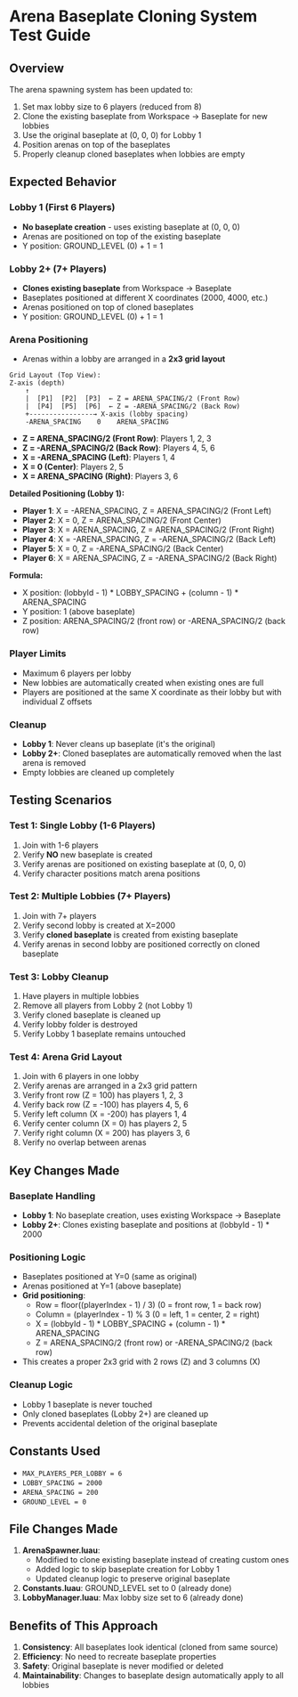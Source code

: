 # Arena Baseplate Cloning System Test Guide

## Overview
The arena spawning system has been updated to:
1. Set max lobby size to 6 players (reduced from 8)
2. Clone the existing baseplate from Workspace -> Baseplate for new lobbies
3. Use the original baseplate at (0, 0, 0) for Lobby 1
4. Position arenas on top of the baseplates
5. Properly cleanup cloned baseplates when lobbies are empty

## Expected Behavior

### Lobby 1 (First 6 Players)
- **No baseplate creation** - uses existing baseplate at (0, 0, 0)
- Arenas are positioned on top of the existing baseplate
- Y position: GROUND_LEVEL (0) + 1 = 1

### Lobby 2+ (7+ Players)
- **Clones existing baseplate** from Workspace -> Baseplate
- Baseplates positioned at different X coordinates (2000, 4000, etc.)
- Arenas positioned on top of cloned baseplates
- Y position: GROUND_LEVEL (0) + 1 = 1

### Arena Positioning
- Arenas within a lobby are arranged in a **2x3 grid layout**

```
Grid Layout (Top View):
Z-axis (depth)
    ↑
    |  [P1]  [P2]  [P3]  ← Z = ARENA_SPACING/2 (Front Row)
    |  [P4]  [P5]  [P6]  ← Z = -ARENA_SPACING/2 (Back Row)
    +----------------→ X-axis (lobby spacing)
    -ARENA_SPACING    0    ARENA_SPACING
```

- **Z = ARENA_SPACING/2 (Front Row)**: Players 1, 2, 3
- **Z = -ARENA_SPACING/2 (Back Row)**: Players 4, 5, 6
- **X = -ARENA_SPACING (Left)**: Players 1, 4
- **X = 0 (Center)**: Players 2, 5
- **X = ARENA_SPACING (Right)**: Players 3, 6

**Detailed Positioning (Lobby 1):**
- **Player 1**: X = -ARENA_SPACING, Z = ARENA_SPACING/2 (Front Left)
- **Player 2**: X = 0, Z = ARENA_SPACING/2 (Front Center)
- **Player 3**: X = ARENA_SPACING, Z = ARENA_SPACING/2 (Front Right)
- **Player 4**: X = -ARENA_SPACING, Z = -ARENA_SPACING/2 (Back Left)
- **Player 5**: X = 0, Z = -ARENA_SPACING/2 (Back Center)
- **Player 6**: X = ARENA_SPACING, Z = -ARENA_SPACING/2 (Back Right)

**Formula:**
- X position: (lobbyId - 1) * LOBBY_SPACING + (column - 1) * ARENA_SPACING
- Y position: 1 (above baseplate)
- Z position: ARENA_SPACING/2 (front row) or -ARENA_SPACING/2 (back row)

### Player Limits
- Maximum 6 players per lobby
- New lobbies are automatically created when existing ones are full
- Players are positioned at the same X coordinate as their lobby but with individual Z offsets

### Cleanup
- **Lobby 1**: Never cleans up baseplate (it's the original)
- **Lobby 2+**: Cloned baseplates are automatically removed when the last arena is removed
- Empty lobbies are cleaned up completely

## Testing Scenarios

### Test 1: Single Lobby (1-6 Players)
1. Join with 1-6 players
2. Verify **NO** new baseplate is created
3. Verify arenas are positioned on existing baseplate at (0, 0, 0)
4. Verify character positions match arena positions

### Test 2: Multiple Lobbies (7+ Players)
1. Join with 7+ players
2. Verify second lobby is created at X=2000
3. Verify **cloned baseplate** is created from existing baseplate
4. Verify arenas in second lobby are positioned correctly on cloned baseplate

### Test 3: Lobby Cleanup
1. Have players in multiple lobbies
2. Remove all players from Lobby 2 (not Lobby 1)
3. Verify cloned baseplate is cleaned up
4. Verify lobby folder is destroyed
5. Verify Lobby 1 baseplate remains untouched

### Test 4: Arena Grid Layout
1. Join with 6 players in one lobby
2. Verify arenas are arranged in a 2x3 grid pattern
3. Verify front row (Z = 100) has players 1, 2, 3
4. Verify back row (Z = -100) has players 4, 5, 6
5. Verify left column (X = -200) has players 1, 4
6. Verify center column (X = 0) has players 2, 5
7. Verify right column (X = 200) has players 3, 6
8. Verify no overlap between arenas

## Key Changes Made

### Baseplate Handling
- **Lobby 1**: No baseplate creation, uses existing Workspace -> Baseplate
- **Lobby 2+**: Clones existing baseplate and positions at (lobbyId - 1) * 2000

### Positioning Logic
- Baseplates positioned at Y=0 (same as original)
- Arenas positioned at Y=1 (above baseplate)
- **Grid positioning**: 
  - Row = floor((playerIndex - 1) / 3) (0 = front row, 1 = back row)
  - Column = (playerIndex - 1) % 3 (0 = left, 1 = center, 2 = right)
  - X = (lobbyId - 1) * LOBBY_SPACING + (column - 1) * ARENA_SPACING
  - Z = ARENA_SPACING/2 (front row) or -ARENA_SPACING/2 (back row)
- This creates a proper 2x3 grid with 2 rows (Z) and 3 columns (X)

### Cleanup Logic
- Lobby 1 baseplate is never touched
- Only cloned baseplates (Lobby 2+) are cleaned up
- Prevents accidental deletion of the original baseplate

## Constants Used
- `MAX_PLAYERS_PER_LOBBY = 6`
- `LOBBY_SPACING = 2000`
- `ARENA_SPACING = 200`
- `GROUND_LEVEL = 0`

## File Changes Made
1. **ArenaSpawner.luau**: 
   - Modified to clone existing baseplate instead of creating custom ones
   - Added logic to skip baseplate creation for Lobby 1
   - Updated cleanup logic to preserve original baseplate
2. **Constants.luau**: GROUND_LEVEL set to 0 (already done)
3. **LobbyManager.luau**: Max lobby size set to 6 (already done)

## Benefits of This Approach
1. **Consistency**: All baseplates look identical (cloned from same source)
2. **Efficiency**: No need to recreate baseplate properties
3. **Safety**: Original baseplate is never modified or deleted
4. **Maintainability**: Changes to baseplate design automatically apply to all lobbies
